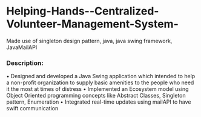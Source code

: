 # Helping-Hands--Centralized-Volunteer-Management-System-
Made use of singleton design pattern, java, java swing framework, JavaMailAPI
### Description:
• Designed and developed a Java Swing application which intended to help a non-profit organization to supply basic amenities to the people who need it the most at times of distress
• Implemented an Ecosystem model using Object Oriented programming concepts like Abstract Classes, Singleton pattern, Enumeration
• Integrated real-time updates using mailAPI to have swift communication

